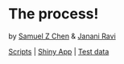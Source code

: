 # The process!

by [Samuel Z Chen](//github.com/samuelzchen) & [Janani Ravi](//github.com/jananiravi)

[Scripts](https://github.com/cpathogeno/psp-shiny/tree/master/scripts) | [Shiny App](https://github.com/cpathogeno/psp-shiny/tree/master/scripts/shiny) | [Test data](https://github.com/cpathogeno/psp-shiny/tree/master/data)
